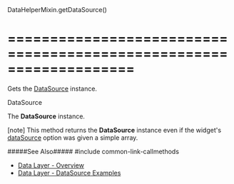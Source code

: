 <!--id-->DataHelperMixin.getDataSource()<!--/id-->
===================================================================
===================================================================

<!--shortDescription-->
Gets the [DataSource](/Documentation/ApiReference/Data_Layer/DataSource/) instance.
<!--/shortDescription-->

<!--returnType-->DataSource<!--/returnType-->
<!--returnDescription-->
The **DataSource** instance.
<!--/returnDescription-->

<!--fullDescription-->
[note] This method returns the **DataSource** instance even if the widget's [dataSource]({basewidgetpath}/Configuration/#dataSource) option was given a simple array.

#####See Also#####
#include common-link-callmethods
- [Data Layer - Overview](/Documentation/Guide/Data_Layer/Data_Layer/)
- [Data Layer - DataSource Examples](/Documentation/Guide/Data_Layer/Data_Source_Examples/)
<!--/fullDescription-->